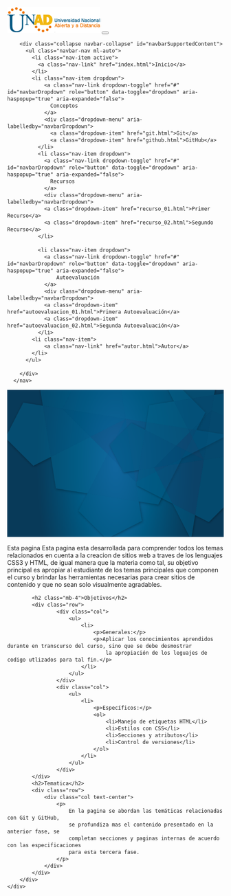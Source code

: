 <!DOCTYPE html>
<html lang="en">
<head>
	<meta charset="UTF-8">
    	<title>Inicio</title>
	<link rel="stylesheet" href="css/styles.css">
</head>

<body background="background.png">
<!-- Menu -->
	<nav class="navbar navbar-expand-lg navbar-light bg-light sticky-top">
		<a class="navbar-brand" href="index.html"><img height="60px" src="logo.png" alt=""></a>
		<button class="navbar-toggler" type="button" data-toggle="collapse" data-target="#navbarSupportedContent" aria-controls="navbarSupportedContent" 
		aria-expanded="false" aria-label="Toggle navigation">
		<span class="navbar-toggler-icon"></span>
		</button>
	  
		<div class="collapse navbar-collapse" id="navbarSupportedContent">
		  <ul class="navbar-nav ml-auto">
			<li class="nav-item active">
			  <a class="nav-link" href="index.html">Inicio</a>
			</li>
			<li class="nav-item dropdown">
				<a class="nav-link dropdown-toggle" href="#" id="navbarDropdown" role="button" data-toggle="dropdown" aria-haspopup="true" aria-expanded="false">
				  Conceptos
				</a>
				<div class="dropdown-menu" aria-labelledby="navbarDropdown">
				  <a class="dropdown-item" href="git.html">Git</a>
				  <a class="dropdown-item" href="github.html">GitHub</a>
			  </li>
			  <li class="nav-item dropdown">
				<a class="nav-link dropdown-toggle" href="#" id="navbarDropdown" role="button" data-toggle="dropdown" aria-haspopup="true" aria-expanded="false">
				  Recursos
				</a>
				<div class="dropdown-menu" aria-labelledby="navbarDropdown">
				<a class="dropdown-item" href="recurso_01.html">Primer Recurso</a>
				<a class="dropdown-item" href="recurso_02.html">Segundo Recurso</a>
			  </li>

			  <li class="nav-item dropdown">
				<a class="nav-link dropdown-toggle" href="#" id="navbarDropdown" role="button" data-toggle="dropdown" aria-haspopup="true" aria-expanded="false">
					Autoevaluación
				</a>
				<div class="dropdown-menu" aria-labelledby="navbarDropdown">
				<a class="dropdown-item" href="autoevaluacion_01.html">Primera Autoevaluación</a>
				<a class="dropdown-item" href="autoevaluacion_02.html">Segunda Autoevaluación</a>
			  </li>
			<li class="nav-item">
				<a class="nav-link" href="autor.html">Autor</a>
			</li>
		  </ul>
		  
		</div>
	  </nav>
<!-- Fin menu -->

<!-- Imagen principal -->
<img  src="background.png" class="img-fluid" alt="Responsive image">
<div class="container">
	<div class="row">
		<div class="col-8 mt-4 mb-4 text-center">
			<p>
				Esta pagina Esta pagina esta desarrollada para comprender todos los temas relacionados en cuenta a la creacion 
				de sitios web a traves de los lenguajes CSS3 y HTML, de igual manera que la materia como tal, su objetivo principal 
				es apropiar al estudiante de los temas principales que componen el curso y brindar las herramientas necesarias para 
				crear sitios de contenido y que no sean solo visualmente agradables. 
			</p>

			<h2 class="mb-4">Objetivos</h2>
			<div class="row">
					<div class="col">
						<ul>
							<li>
								<p>Generales:</p>
								<p>Aplicar los conocimientos aprendidos durante en transcurso del curso, sino que se debe desmostrar
									la apropiación de los leguajes de codigo utlizados para tal fin.</p>
							</li>
						</ul>
					</div>
					<div class="col">
						<ul>
							<li>
								<p>Específicos:</p>
								<ol>
									<li>Manejo de etiquetas HTML</li>
									<li>Estilos con CSS</li>
									<li>Secciones y atributos</li>
									<li>Control de versiones</li>
								</ol>
							</li>
						</ul>
					</div>
			</div>
			<h2>Tematica</h2>
			<div class="row">
				<div class="col text-center">
					<p>
						En la pagina se abordan las temáticas relacionadas con Git y GitHub, 
						se profundiza mas el contenido presentado en la anterior fase, se 
						completan secciones y paginas internas de acuerdo con las especificaciones 
						para esta tercera fase. 
					</p>
				</div>
			</div>
		</div>
	</div>
</div>

<script src="https://code.jquery.com/jquery-3.5.1.slim.min.js" integrity="sha384-DfXdz2htPH0lsSSs5nCTpuj/zy4C+OGpamoFVy38MVBnE+IbbVYUew+OrCXaRkfj" 
crossorigin="anonymous"></script>
<script src="https://cdn.jsdelivr.net/npm/bootstrap@4.5.3/dist/js/bootstrap.bundle.min.js" 
integrity="sha384-ho+j7jyWK8fNQe+A12Hb8AhRq26LrZ/JpcUGGOn+Y7RsweNrtN/tE3MoK7ZeZDyx" crossorigin="anonymous"></script>
</body>
</html>
 
